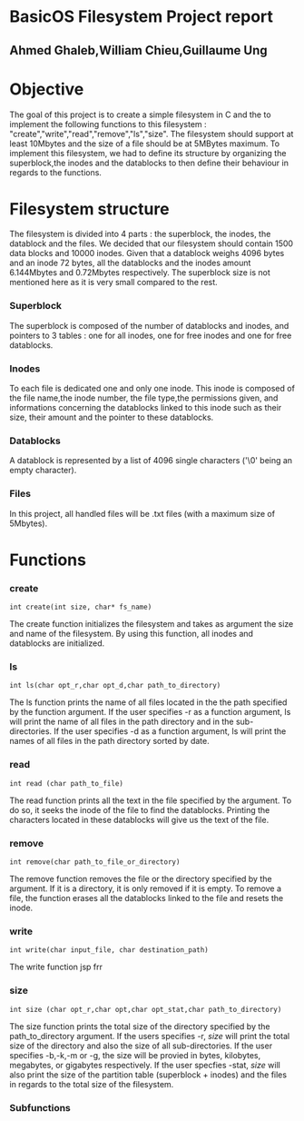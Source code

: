 # BasicOS Filesystem Project report
## Ahmed Ghaleb,William Chieu,Guillaume Ung





Objective
===============

The goal of this project is to create a simple filesystem in C and the to implement the following functions to this filesystem : "create","write","read","remove","ls","size".
The filesystem should support at least 10Mbytes and the size of a file should be at 5MBytes maximum.
To implement this filesystem, we had to define its structure by organizing the superblock,the inodes and the datablocks to then define their behaviour in regards to the functions.


Filesystem structure
===============

The filesystem is divided into 4 parts : the superblock, the inodes, the datablock and the files. We decided that our filesystem should contain 1500 data blocks and 10000 inodes. Given that a datablock weighs 4096 bytes and an inode 72 bytes, all the datablocks and the inodes amount 6.144Mbytes and 0.72Mbytes respectively. The superblock size is not mentioned here as it is very small compared to the rest.


### Superblock
The superblock is composed of the number of datablocks and inodes, and pointers to 3 tables : one for all inodes, one for free inodes and one for free datablocks.


### Inodes
To each file is dedicated one and only one inode. This inode is composed of the file name,the inode number, the file type,the permissions given, and informations concerning the datablocks linked to this inode such as their size, their amount and the pointer to these datablocks.


### Datablocks
A datablock is represented by a list of 4096 single characters ('\0' being an empty character).


### Files
In this project, all handled files will be .txt files (with a maximum size of 5Mbytes).


Functions
===============

### create
```
int create(int size, char* fs_name)
```
The create function initializes the filesystem and takes as argument the size and name of the filesystem. By using this function, all inodes and datablocks are initialized.

### ls
```
int ls(char opt_r,char opt_d,char path_to_directory)
```
The ls function prints the name of all files located in the the path specified by the function argument. 
If the user specifies -r as a function argument, ls will print the name of all files in the path directory and in the sub-directories.
If the user specifies -d as a function argument, ls will print the names of all files in the path directory sorted by date.

### read
```
int read (char path_to_file)
```
The read function prints all the text in the file specified by the argument. 
To do so, it seeks the inode of the file to find the datablocks. Printing the characters located in these datablocks will give us the text of the file. 

### remove
```
int remove(char path_to_file_or_directory)
```
The remove function removes the file or the directory specified by the argument. If it is a directory, it is only removed if it is empty. 
To remove a file, the function erases all the datablocks linked to the file and resets the inode.

### write
```
int write(char input_file, char destination_path)
```
The write function jsp frr 

### size 
```
int size (char opt_r,char opt,char opt_stat,char path_to_directory)
```
The size function prints the total size of the directory specified by the path_to_directory argument.
If the users specifies -r, *size* will print the total size of the directory and also the size of all sub-directories.
If the user specifies -b,-k,-m or -g, the size will be provied in bytes, kilobytes, megabytes, or gigabytes respectively.
If the user specfies -stat, *size* will also print the size of the partition table (superblock + inodes) and the files in regards to the total size of the filesystem.
### Subfunctions